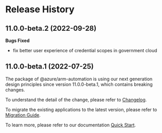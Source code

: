 # Release History

## 11.0.0-beta.2 (2022-09-28)

**Bugs Fixed**

  -  fix better user experience of credential scopes in government cloud

## 11.0.0-beta.1 (2022-07-25)

The package of @azure/arm-automation is using our next generation design principles since version 11.0.0-beta.1, which contains breaking changes.

To understand the detail of the change, please refer to [Changelog](https://aka.ms/js-track2-changelog).

To migrate the existing applications to the latest version, please refer to [Migration Guide](https://aka.ms/js-track2-migration-guide).

To learn more, please refer to our documentation [Quick Start](https://aka.ms/js-track2-quickstart).
